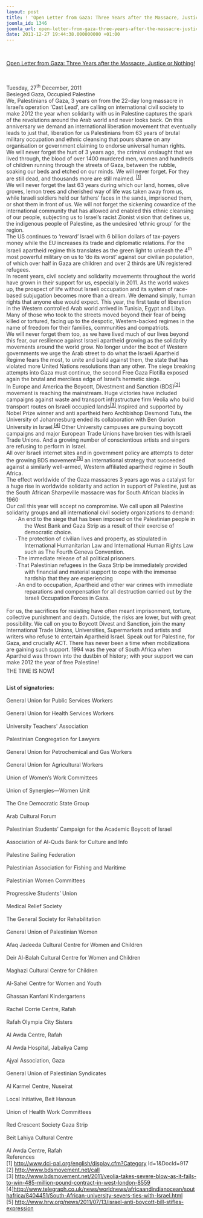 ```yaml
---
layout: post
title: ! 'Open Letter from Gaza: Three Years after the Massacre, Justice or Nothing!'
joomla_id: 1346
joomla_url: open-letter-from-gaza-three-years-after-the-massacre-justice-or-nothing
date: 2011-12-27 19:44:38.000000000 +01:00
---
```

<p> </p>
<p><a href="http://www.odsg.org/co/index.php?option=com_content&amp;view=article&amp;id=2446:open-letter-from-gaza-three-years-after-the-massacre-justice-or-nothing&amp;catid=39:Statements&amp;Itemid=62">Open Letter from Gaza: Three Years after the Massacre, Justice or Nothing!</a></p>
<p> </p>
<p style="margin: 0in 0in 0.0001pt" dir="LTR"><span style="color: #333333">Tuesday, 27<sup>th</sup> December, 2011</span></p>
<p style="margin: 0in 0in 0.0001pt" dir="LTR"><span style="color: #333333">Besieged Gaza, Occupied Palestine<br /></span></p>
<p style="margin: 0in 0in 0.0001pt" dir="LTR"><span style="color: #333333"> </span></p>
<p style="margin: 0in 0in 0.0001pt" dir="LTR"><span style="color: #333333">We,  Palestinians of Gaza, 3 years on from the 22-day long massacre in  Israel’s operation ‘Cast Lead’, are calling on international civil  society to make 2012 the year when solidarity with us in Palestine  captures the spark of the revolutions around the Arab world and never  looks back. On this anniversary we demand an international liberation  movement that eventually leads to just that, liberation for us  Palestinians from 63 years of brutal military occupation and ethnic  cleansing that pours shame on any organisation or government claiming to  endorse universal human rights. </span></p>
<p style="margin: 0in 0in 0.0001pt" dir="LTR"><span style="font-size: 10pt; color: #333333"> </span></p>
<p style="margin: 0in 0in 0.0001pt" dir="LTR"><span style="color: #333333">We  will never forget the hurt of 3 years ago, the criminal onslaught that  we lived through, the blood of over 1400 murdered men, women and  hundreds of children running through the streets of Gaza, between the  rubble, soaking our beds and etched on our minds. We will never forget.  For they are still dead, and thousands more are still maimed. <sup><a href="http://www.dci-pal.org/english/display.cfm?CategoryId=1&amp;DocId=917">[1]</a></sup></span></p>
<p style="margin: 0in 0in 0.0001pt" dir="LTR">

</p>
<p style="margin: 0in 0in 0.0001pt" dir="LTR"><span style="font-size: 10pt; color: #333333"> </span></p>
<p style="margin: 0in 0in 0.0001pt" dir="LTR"><span style="color: #333333">We  will never forget the last 63 years during which our land, homes, olive  groves, lemon trees and cherished way of life was taken away from us,  while Israeli soldiers held our fathers’ faces in the sands, imprisoned  them, or shot them in front of us. We will not forget the sickening  cowardice of the international community that has allowed and enabled  this ethnic cleansing of our people, subjecting us to Israel’s racist  Zionist vision that defines us, the indigenous people of Palestine, as  the undesired ‘ethnic group’ for the region. </span></p>
<p style="margin: 0in 0in 0.0001pt" dir="LTR"><span style="font-family: 'Georgia','serif'; color: #333333"> </span></p>
<p style="margin: 0in 0in 0.0001pt" dir="LTR"><span style="color: #333333">The  US continues to ‘reward’ Israel with 6 billion dollars of tax-payers  money while the EU increases its trade and diplomatic relations. For the  Israeli apartheid regime this translates as the green light to unleash  the 4<sup>th</sup> most powerful military on us to ‘do its worst’  against our civilian population, of which over half in Gaza are children  and over 2 thirds are UN registered refugees. </span></p>
<p style="margin: 0in 0in 0.0001pt" dir="LTR"><span style="font-size: 10pt; color: #333333"> </span></p>
<p style="margin: 0in 0in 0.0001pt" dir="LTR"><span style="color: #333333">In  recent years, civil society and solidarity movements throughout the  world have grown in their support for us, especially in 2011. As the  world wakes up, the prospect of life without Israeli occupation and its  system of race-based subjugation becomes more than a dream. We demand  simply, human rights that anyone else would expect. This year, the first  taste of liberation in the Western controlled Arab world arrived in  Tunisia, Egypt and Libya. Many of those who took to the streets moved  beyond their fear of being killed or tortured, facing up to the  despotic, Western-backed regimes in the name of freedom for their  families, communities and compatriots.</span></p>
<p style="margin: 0in 0in 0.0001pt" dir="LTR"><span style="font-size: 10pt; color: #333333"> </span></p>
<p style="margin: 0in 0in 0.0001pt" dir="LTR"><span style="color: #333333">We  will never forget them too, as we have lived much of our lives beyond  this fear, our resilience against Israeli apartheid growing as the  solidarity movements around the world grow. No longer under the boot of  Western governments we urge the Arab street to do what the Israeli  Apartheid Regime fears the most, to unite and build against them, the  state that has violated more United Nations resolutions than any other.  The siege breaking attempts into Gaza must continue, the second Free  Gaza Flotilla exposed again the brutal and merciless edge of Israel’s  hermetic siege.</span></p>
<p style="margin: 0in 0in 0.0001pt" dir="LTR"><span style="color: #333333"> </span></p>
<p style="margin: 0in 0in 0.0001pt" dir="LTR"><span style="color: #333333">In Europe and America the Boycott, Divestment and Sanction (BDS)<sup><a href="http://www.bdsmovement.net/call">[2]</a></sup> movement is reaching the mainstream. Huge victories have included  campaigns against waste and transport infrastructure firm Veolia who  build transport routes on Israeli occupied lands<sup><a href="http://www.bdsmovement.net/2011/veolia-takes-severe-blow-as-it-fails-to-win-485-million-pound-contract-in-west-london-8559">[3]</a></sup>.Inspired  and supported by Nobel Prize winner and anti apartheid hero Archbishop  Desmond Tutu, the University of Johannesburg ended its collaboration  with Ben Gurion University in Israel.<sup><a href="http://www.telegraph.co.uk/news/worldnews/africaandindianocean/southafrica/8404451/South-African-university-severs-ties-with-Israel.html">[4]</a></sup> Other University campuses are pursuing boycott campaigns and major  European Trade Unions have broken ties with Israeli Trade Unions. And a  growing number of conscientious artists and singers are refusing to  perform in Israel.</span></p>
<p style="margin: 0in 0in 0.0001pt" dir="LTR"><span style="font-size: 10pt; color: #333333"> </span></p>
<p style="margin: 0in 0in 0.0001pt" dir="LTR"><span style="color: #333333"><span> </span>All over Israeli internet sites and in government policy are attempts to deter the growing BDS movement<sup><a href="http://www.hrw.org/news/2011/07/13/israel-anti-boycott-bill-stifles-expression">,[5]</a></sup> an international strategy that succeeded against a similarly well-armed, Western affiliated apartheid regime in South Africa.<span> </span></span></p>
<p style="margin: 0in 0in 0.0001pt" dir="LTR"><span style="color: #333333"> </span></p>
<p style="margin: 0in 0in 0.0001pt" dir="LTR"><span style="color: #333333">The  effect worldwide of the Gaza massacres 3 years ago was a catalyst for a  huge rise in worldwide solidarity and action in support of Palestine,  just as the South African Sharpeville massacre was for South African  blacks in 1960<sup>. </sup></span></p>
<p style="margin: 0in 0in 0.0001pt" dir="LTR"><span style="font-size: 10pt; color: #333333"> </span></p>
<p style="margin: 0in 0in 0.0001pt" dir="LTR"><span style="color: #333333">Our  call this year will accept no compromise. We call upon all Palestine  solidarity groups and all international civil society organizations to  demand:</span></p>
<p style="margin: 0in 0in 0.0001pt" dir="LTR"><span style="font-size: 10pt; color: #333333"> </span></p>
<p style="margin: 0in 0in 0.0001pt 0.5in; text-indent: -0.25in" dir="LTR"><span style="font-size: 10pt; font-family: Symbol; color: #333333"><span>·<span style="font: 7pt 'Times New Roman'"> </span></span></span><span style="color: #333333">An  end to the siege that has been imposed on the Palestinian people in the  West Bank and Gaza Strip as a result of their exercise of democratic  choice.</span></p>
<p style="margin: 0in 0in 0.0001pt 0.5in; text-indent: -0.25in" dir="LTR"><span style="font-size: 10pt; font-family: Symbol; color: #333333"><span>·<span style="font: 7pt 'Times New Roman'"> </span></span></span><span style="color: #333333">The  protection of civilian lives and property, as stipulated in  International Humanitarian Law and International Human Rights Law such  as The Fourth Geneva Convention.</span></p>
<p style="margin: 0in 0in 0.0001pt 0.5in; text-indent: -0.25in" dir="LTR"><span style="font-size: 10pt; font-family: Symbol; color: #333333"><span>·<span style="font: 7pt 'Times New Roman'"> </span></span></span><span style="color: #333333">The immediate release of all political prisoners.</span></p>
<p style="margin: 0in 0in 0.0001pt 0.5in; text-indent: -0.25in" dir="LTR"><span style="font-size: 10pt; font-family: Symbol; color: #333333"><span>·<span style="font: 7pt 'Times New Roman'"> </span></span></span><span style="color: #333333">That  Palestinian refugees in the Gaza Strip be immediately provided with  financial and material support to cope with the immense hardship that  they are experiencing</span></p>
<p style="margin: 0in 0in 0.0001pt 0.5in; text-indent: -0.25in" dir="LTR"><span style="font-size: 10pt; font-family: Symbol; color: #333333"><span>·<span style="font: 7pt 'Times New Roman'"> </span></span></span><span style="color: #333333">An  end to occupation, Apartheid and other war crimes with immediate  reparations and compensation for all destruction carried out by the  Israeli Occupation Forces in Gaza.<br /> <br /> </span></p>
<p style="margin: 0in 0in 0.0001pt" dir="LTR"><span style="color: #333333">For  us, the sacrifices for resisting have often meant imprisonment,  torture, collective punishment and death. Outside, the risks are lower,  but with great possibility. We call on you to Boycott Divest and  Sanction, join the many International Trade Unions, Universities,  Supermarkets and artists and writers who refuse to entertain Apartheid  Israel. Speak out for Palestine, for Gaza, and crucially ACT. There has  never been a time when mobilizations are gaining such support. 1994 was  the year of South Africa when Apartheid was thrown into the dustbin of  history; with your support we can make 2012 the year of free Palestine!</span></p>
<p style="margin: 0in 0in 0.0001pt" dir="LTR"><span style="color: #333333"><span> </span>THE TIME IS NOW</span><span style="font-size: 14pt; font-family: 'Georgia','serif'; color: #333333">!</span></p>
<p style="margin: 0in 0in 0.0001pt" dir="LTR"><span style="font-size: 14pt; font-family: 'Georgia','serif'; color: #333333"><br /> </span><strong><span style="color: #333333">List of signatories:</span></strong><span style="color: #333333"><br /> <br /> General Union for Public Services Workers<br /> <br /> General Union for Health Services Workers<br /> <br /> University Teachers' Association<br /> <br /> Palestinian Congregation for Lawyers<br /> <br /> General Union for Petrochemical and Gas Workers<br /> <br /> General Union for Agricultural Workers<br /> <br /> Union of Women’s Work Committees<br /> <br /> Union of Synergies—Women Unit<br /> <br /> The One Democratic State Group<br /> <br /> Arab Cultural Forum<br /> <br /> Palestinian Students’ Campaign for the Academic Boycott of Israel<br /> <br /> Association of Al-Quds Bank for Culture and Info<br /> <br /> Palestine Sailing Federation<br /> <br /> Palestinian Association for Fishing and Maritime<br /> <br /> Palestinian Women Committees<br /> <br /> Progressive Students’ Union<br /> <br /> Medical Relief Society<br /> <br /> The General Society for Rehabilitation<br /> <br /> General Union of Palestinian Women<br /> <br /> Afaq Jadeeda Cultural Centre for Women and Children<br /> <br /> Deir Al-Balah Cultural Centre for Women and Children<br /> <br /> Maghazi Cultural Centre for Children<br /> <br /> Al-Sahel Centre for Women and Youth<br /> <br /> Ghassan Kanfani Kindergartens<br /> <br /> Rachel Corrie Centre, Rafah<br /> <br /> Rafah Olympia City Sisters<br /> <br /> Al Awda Centre, Rafah<br /> <br /> Al Awda Hospital, Jabaliya Camp<br /> <br /> Ajyal Association, Gaza<br /> <br /> General Union of Palestinian Syndicates<br /> <br /> Al Karmel Centre, Nuseirat<br /> <br /> Local Initiative, Beit Hanoun<br /> <br /> Union of Health Work Committees<br /> <br /> Red Crescent Society Gaza Strip<br /> <br /> Beit Lahiya Cultural Centre<br /> <br /> Al Awda Centre, Rafah</span></p>
<p style="margin: 0in 0in 0.0001pt" dir="LTR"><span style="color: #333333"> </span></p>
<p style="margin: 0in 0in 0.0001pt" dir="LTR"><span style="color: #333333"> </span></p>
<p style="margin: 0in 0in 0.0001pt" dir="LTR"><span style="color: #333333">References</span></p>
<p style="margin: 0in 0in 0.0001pt" dir="LTR"><span style="color: #333333"> </span></p>
<p style="margin: 0in 0in 0.0001pt" dir="LTR"><span style="color: #333333">[1] <a href="http://www.dci-pal.org/english/display.cfm?Category">http://www.dci-pal.org/english/display.cfm?Category</a> Id=1&amp;DocId=917</span></p>
<p style="margin: 0in 0in 0.0001pt" dir="LTR"><span style="color: #333333">[2] <a href="http://www.bdsmovement.net/call">http://www.bdsmovement.net/call</a> </span></p>
<p style="margin: 0in 0in 0.0001pt" dir="LTR"><span style="color: #333333">[3]</span><span> <span style="color: #333333"><a href="http://www.bdsmovement.net/2011/veolia-takes-severe-blow-as-it-fails-to-win-485-million-pound-contract-in-west-london-8559">http://www.bdsmovement.net/2011/veolia-takes-severe-blow-as-it-fails-to-win-485-million-pound-contract-in-west-london-8559</a></span></span></p>
<p style="margin: 0in 0in 0.0001pt" dir="LTR"><span style="color: #333333">[4]<a href="http://www.telegraph.co.uk/news/worldnews/africaandindianocean/southafrica/8404451/South-African-university-severs-ties-with-Israel.html">http://www.telegraph.co.uk/news/worldnews/africaandindianocean/southafrica/8404451/South-African-university-severs-ties-with-Israel.html</a> </span></p>
<p style="margin: 0in 0in 0.0001pt" dir="LTR"><span style="color: #333333">[5]</span><span> <span style="color: #333333"><a href="http://www.hrw.org/news/2011/07/13/israel-anti-boycott-bill-stifles-expression">http://www.hrw.org/news/2011/07/13/israel-anti-boycott-bill-stifles-expression</a> </span></span></p>
